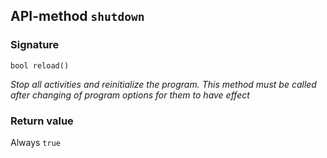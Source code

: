## API-method `shutdown`

### Signature
`bool reload()` 

_Stop all activities and reinitialize the program. This method must be called after changing of program options for them to have effect_

### Return value
Always `true`
